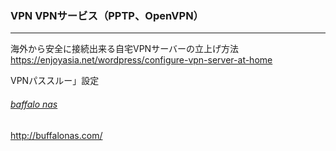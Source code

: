 ### VPN VPNサービス（PPTP、OpenVPN）
---

海外から安全に接続出来る自宅VPNサーバーの立上げ方法
https://enjoyasia.net/wordpress/configure-vpn-server-at-home



VPNパススルー」設定

######  [baffalo nas](http://buffalonas.com/)
http://buffalonas.com/



```
```

```
```

```
```

```
```

```
```
